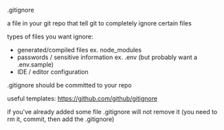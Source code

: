.gitignore

a file in your git repo that tell git to completely ignore certain files

types of files you want ignore:
  - generated/compiled files
      ex. node_modules
  - passwords / sensitive information
     ex. .env   (but probably want a .env.sample)
  - IDE / editor configuration

.gitignore should be committed to your repo

useful templates:
  https://github.com/github/gitignore

if you've already added some file .gitignore will not remove it
  (you need to rm it, commit, then add the .gitignore)
